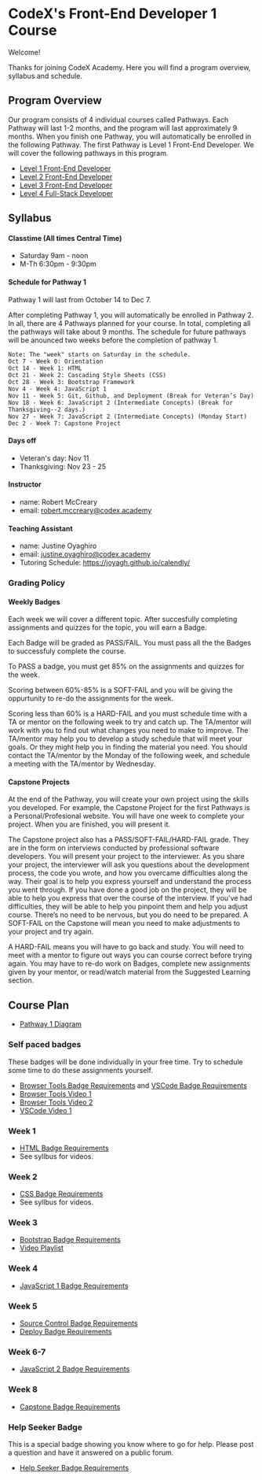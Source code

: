 # CodeX's Front-End Developer 1 Course

Welcome!

Thanks for joining CodeX Academy. Here you will find a program overview, syllabus and schedule.

## Program Overview

Our program consists of 4 individual courses called Pathways. Each Pathway will last 1-2 months, and the program will last approximately 9 months. When you finish one Pathway, you will automatically be enrolled in the following Pathway. The first Pathway is Level 1 Front-End Developer. We will cover the following pathways in this program.

* [Level 1 Front-End Developer](https://webdev.codex.academy/1)
* [Level 2 Front-End Developer](https://webdev.codex.academy/2)
* [Level 3 Front-End Developer](https://webdev.codex.academy/3)
* [Level 4 Full-Stack Developer](https://webdev.codex.academy/4)

## Syllabus

#### Classtime (All times Central Time)

* Saturday 9am - noon
* M-Th 6:30pm - 9:30pm

#### Schedule for Pathway 1

Pathway 1 will last from October 14 to Dec 7. 

After completing Pathway 1, you will automatically be enrolled in Pathway 2. In all, there are 4 Pathways planned for your course. In total, completing all the pathways will take about 9 months. The schedule for future pathways will be anounced two weeks before the completion of pathway 1.

```
Note: The "week" starts on Saturday in the schedule.
Oct 7 - Week 0: Orientation
Oct 14 - Week 1: HTML
Oct 21 - Week 2: Cascading Style Sheets (CSS)
Oct 28 - Week 3: Bootstrap Framework
Nov 4 - Week 4: JavaScript 1
Nov 11 - Week 5: Git, Github, and Deployment (Break for Veteran’s Day)
Nov 18 - Week 6: JavaScript 2 (Intermediate Concepts) (Break for Thanksgiving--2 days.)
Nov 27 - Week 7: JavaScript 2 (Intermediate Concepts) (Monday Start)
Dec 2 - Week 7: Capstone Project
```

#### Days off

* Veteran's day: Nov 11
* Thanksgiving: Nov 23 - 25

#### Instructor

* name: Robert McCreary 
* email: robert.mccreary@codex.academy

#### Teaching Assistant 

* name: Justine Oyaghiro
* email: justine.oyaghiro@codex.academy
* Tutoring Schedule: https://joyagh.github.io/calendly/

### Grading Policy

#### Weekly Badges

Each week we will cover a different topic. After succesfully completing assignments and quizzes for the topic, you will earn a Badge.

Each Badge will be graded as PASS/FAIL. You must pass all the the Badges to successfuly complete the course.

To PASS a badge, you must get 85% on the assignments and quizzes for the week. 

Scoring between 60%-85% is a SOFT-FAIL and you will be giving the oppurtunity to re-do the assignments for the week.

Scoring less than 60% is a HARD-FAIL and you must schedule time with a TA or mentor on the following week to try and catch up. The TA/mentor will work with you to find out what changes you need to make to improve. The TA/mentor may help you to develop a study schedule that will meet your goals. Or they might help you in finding the material you need. You should contact the TA/mentor by the Monday of the following week, and schedule a meeting with the TA/mentor by Wednesday.

#### Capstone Projects

At the end of the Pathway, you will create your own project using the skills you developed. For example, the Capstone Project for the first Pathways is a Personal/Profesional website. You will have one week to complete your project. When you are finished, you will present it.

The Capstone project also has a PASS/SOFT-FAIL/HARD-FAIL grade. They are in the form on interviews conducted by professional software developers. You will present your project to the interviewer. As you share your project, the interviewer will ask you questions about the development process, the code you wrote, and how you overcame difficulties along the way. Their goal is to help you express yourself and understand the process you went through. If you have done a good job on the project, they will be able to help you express that over the course of the interview. If you’ve had difficulties, they will be able to help you pinpoint them and help you adjust course. There’s no need to be nervous, but you do need to be prepared.
A SOFT-FAIL on the Capstone will mean you need to make adjustments to your project and try again.

A HARD-FAIL means you will have to go back and study. You will need to meet with a mentor to figure out ways you can course correct before trying again. You may have to re-do work on Badges, complete new assignments given by your mentor, or read/watch material from the Suggested Learning section.



## Course Plan

* [Pathway 1 Diagram](https://codexacademy.badgr.com/public/pathway/5df3b7bc46e0fb002140cd03)

### Self paced badges

These badges will be done individually in your free time. Try to schedule some time to do these assignments yourself.

* [Browser Tools Badge Requirements](https://lib.opencomplib.org/software-development/tools/chrome1.html) and [VSCode Badge Requirements](https://lib.opencomplib.org/software-development/tools/vscode.html)
* [Browser Tools Video 1](https://drive.google.com/file/d/1RiAYBUMLpzxiXfbt3KpcLeHJRJRAIXq-/view?usp=sharing)
* [Browser Tools Video 2](https://drive.google.com/file/d/19ZoXMCUEPFwSSM89fqJKzzPRjtBMzeHz/view?usp=sharing)
* [VSCode Video 1](https://drive.google.com/file/d/11ppdWnbTreGLsHOJ73MlvN_fo-DJUUNn/view?usp=sharing)

### Week 1

* [HTML Badge Requirements](https://lib.opencomplib.org/software-development/languages/html/html1.html)
* See syllbus for videos.


### Week 2

* [CSS Badge Requirements](https://lib.opencomplib.org/software-development/languages/css/css1.html)
* See syllbus for videos.

### Week 3

* [Bootstrap Badge Requirements](https://lib.opencomplib.org/software-development/technologies/frontend/bootstrap1.html)
* [Video Playlist](https://www.youtube.com/playlist?list=PLrIeWrctIf7X7m_mlHjhMIJifbDAQHN_r)

### Week 4

* [JavaScript 1 Badge Requirements](https://lib.opencomplib.org/software-development/languages/javascript/javascript1.html)

### Week 5

* [Source Control Badge Requirements](https://lib.opencomplib.org/software-development/tools/git1.html)
* [Deploy Badge Requirements](https://lib.opencomplib.org/software-development/devops/github-pages/github-pages1.html)

### Week 6-7

* [JavaScript 2 Badge Requirements](https://lib.opencomplib.org/software-development/languages/javascript/javascript2.html)

### Week 8

* [Capstone Badge Requirements](https://webdev.codex.academy/capstone1)

### Help Seeker Badge

This is a special badge showing you know where to go for help. Please post a question and have it answered on a public forum.

* [Help Seeker Badge Requirements](https://codex-academy-official.github.io/badges/questions.html)
